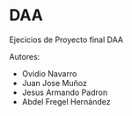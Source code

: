 # DAA
Ejecicios de Proyecto final DAA

Autores:
* Ovidio Navarro
* Juan Jose Muñoz
* Jesus Armando Padron
* Abdel Fregel Hernández

